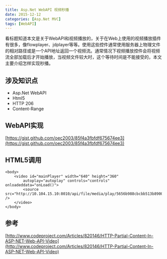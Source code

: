 ```yaml
---
title: Asp.Net WebAPI 视频秒播
date: 2015-12-12
categories: [Asp.Net MVC]
tags: [WebAPI]
---
```


看标题知道本文是关于WebAPI和视频播放的，关于在Web上使用的视频播放插件有很多，像flowplayer、jdplayer等等。使用这些控件通常使用服务器上物理文件的相对路径或是一个API地址返回一个视频流。通常情况下视频播放控件会将视频流全部加载后才开始播放，当视频文件较大时，这个等待时间是不能接受的，本文主要介绍怎样实现秒播。
<!--more-->
## 涉及知识点

* Asp.Net WebAPI
* Html5
* HTTP 206
* Content-Range

## WebAPI实现

[https://gist.github.com/oec2003/85f4a3fbfdf675674ee3](https://gist.github.com/oec2003/85f4a3fbfdf675674ee3)

## HTML5调用

```
<body>
    <video id="mainPlayer" width="640" height="360" 
        autoplay="autoplay" controls="controls" onloadeddata="onLoad()">
        <source src="http://10.104.15.10:8010/api/file/media/play/5656b988cbcbb513b8900b88" />
    </video>
</body>
```

## 参考

[http://www.codeproject.com/Articles/820146/HTTP-Partial-Content-In-ASP-NET-Web-API-Video](http://www.codeproject.com/Articles/820146/HTTP-Partial-Content-In-ASP-NET-Web-API-Video)


